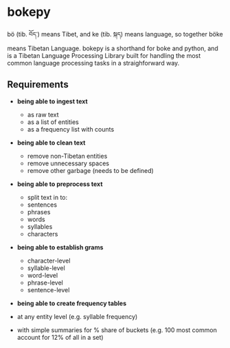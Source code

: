 # bokepy

bö (tib. བོད་) means Tibet, and ke (tib. སྐད) means language, so together böke means Tibetan Language. bokepy is a shorthand for boke and python, and is a Tibetan Language Processing Library built for handling the most common language processing tasks in a straighforward way. 

## Requirements

- **being able to ingest text**
  - as raw text
  - as a list of entities 
  - as a frequency list with counts
  
- **being able to clean text**
  - remove non-Tibetan entities
  - remove unnecessary spaces 
  - remove other garbage (needs to be defined) 
  
- **being able to preprocess text**
  - split text in to: 
   - sentences 
   - phrases
   - words
   - syllables 
   - characters 
   
- **being able to establish grams**
  - character-level
  - syllable-level
  - word-level
  - phrase-level
  - sentence-level
  
- **being able to create frequency tables**
 - at any entity level (e.g. syllable frequency)
 - with simple summaries for % share of buckets (e.g. 100 most common account for 12% of all in a set)
